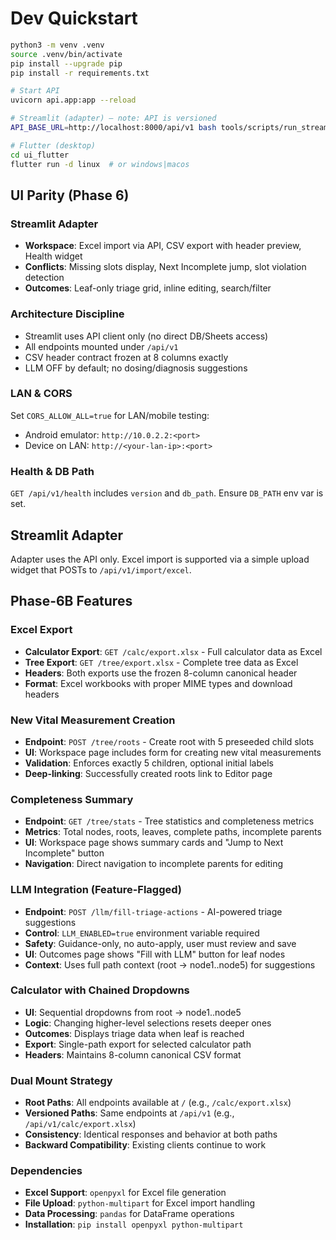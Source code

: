 # Dev Quickstart

```bash
python3 -m venv .venv
source .venv/bin/activate
pip install --upgrade pip
pip install -r requirements.txt

# Start API
uvicorn api.app:app --reload

# Streamlit (adapter) — note: API is versioned
API_BASE_URL=http://localhost:8000/api/v1 bash tools/scripts/run_streamlit.sh

# Flutter (desktop)
cd ui_flutter
flutter run -d linux  # or windows|macos
```

## UI Parity (Phase 6)

### Streamlit Adapter
- **Workspace**: Excel import via API, CSV export with header preview, Health widget
- **Conflicts**: Missing slots display, Next Incomplete jump, slot violation detection  
- **Outcomes**: Leaf-only triage grid, inline editing, search/filter

### Architecture Discipline
- Streamlit uses API client only (no direct DB/Sheets access)
- All endpoints mounted under `/api/v1`
- CSV header contract frozen at 8 columns exactly
- LLM OFF by default; no dosing/diagnosis suggestions

### LAN & CORS
Set `CORS_ALLOW_ALL=true` for LAN/mobile testing:
- Android emulator: `http://10.0.2.2:<port>`
- Device on LAN: `http://<your-lan-ip>:<port>`

### Health & DB Path
`GET /api/v1/health` includes `version` and `db_path`. Ensure `DB_PATH` env var is set.

## Streamlit Adapter
Adapter uses the API only. Excel import is supported via a simple upload widget that POSTs to `/api/v1/import/excel`.

## Phase-6B Features

### Excel Export
- **Calculator Export**: `GET /calc/export.xlsx` - Full calculator data as Excel
- **Tree Export**: `GET /tree/export.xlsx` - Complete tree data as Excel
- **Headers**: Both exports use the frozen 8-column canonical header
- **Format**: Excel workbooks with proper MIME types and download headers

### New Vital Measurement Creation
- **Endpoint**: `POST /tree/roots` - Create root with 5 preseeded child slots
- **UI**: Workspace page includes form for creating new vital measurements
- **Validation**: Enforces exactly 5 children, optional initial labels
- **Deep-linking**: Successfully created roots link to Editor page

### Completeness Summary
- **Endpoint**: `GET /tree/stats` - Tree statistics and completeness metrics
- **Metrics**: Total nodes, roots, leaves, complete paths, incomplete parents
- **UI**: Workspace page shows summary cards and "Jump to Next Incomplete" button
- **Navigation**: Direct navigation to incomplete parents for editing

### LLM Integration (Feature-Flagged)
- **Endpoint**: `POST /llm/fill-triage-actions` - AI-powered triage suggestions
- **Control**: `LLM_ENABLED=true` environment variable required
- **Safety**: Guidance-only, no auto-apply, user must review and save
- **UI**: Outcomes page shows "Fill with LLM" button for leaf nodes
- **Context**: Uses full path context (root → node1..node5) for suggestions

### Calculator with Chained Dropdowns
- **UI**: Sequential dropdowns from root → node1..node5
- **Logic**: Changing higher-level selections resets deeper ones
- **Outcomes**: Displays triage data when leaf is reached
- **Export**: Single-path export for selected calculator path
- **Headers**: Maintains 8-column canonical CSV format

### Dual Mount Strategy
- **Root Paths**: All endpoints available at `/` (e.g., `/calc/export.xlsx`)
- **Versioned Paths**: Same endpoints at `/api/v1` (e.g., `/api/v1/calc/export.xlsx`)
- **Consistency**: Identical responses and behavior at both paths
- **Backward Compatibility**: Existing clients continue to work

### Dependencies
- **Excel Support**: `openpyxl` for Excel file generation
- **File Upload**: `python-multipart` for Excel import handling
- **Data Processing**: `pandas` for DataFrame operations
- **Installation**: `pip install openpyxl python-multipart`

